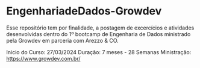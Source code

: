 # EngenhariadeDados-Growdev

Esse repositório tem por finalidade, a postagem de excercícios e atividades desenvolvidas dentro do  1º bootcamp de Engenharia de Dados ministrado pela Growdev em parceria com Arezzo & CO.

Inicio do Curso: 27/03/2024
Duração: 7 meses - 28 Semanas
Ministração: https://www.growdev.com.br/
